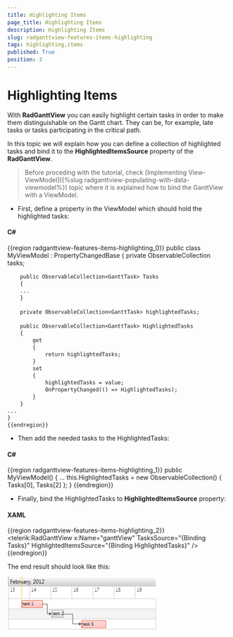 ```yaml
---
title: Highlighting Items
page_title: Highlighting Items
description: Highlighting Items
slug: radganttview-features-items-highlighting
tags: highlighting,items
published: True
position: 3
---
```


# Highlighting Items



With __RadGanttView__ you can easily highlight certain tasks in order to make them distinguishable on the Gantt chart.
      They can be, for example, late tasks or tasks participating in the critical path.

In this topic we will explain how you can define a collection of highlighted tasks and bind it to the __HighlightedItemsSource__ property of the __RadGanttView__.
      

>Before proceding with the tutorial, check [Implementing View-ViewModel]({%slug radganttview-populating-with-data-viewmodel%}) topic where it is explained how to bind the GanttView with a ViewModel.

* First, define a property in the ViewModel which should hold the highlighted tasks:
      

#### __C#__

{{region radganttview-features-items-highlighting_0}}
	public class MyViewModel : PropertyChangedBase
	{
		private ObservableCollection<GanttTask> tasks;
	
		public ObservableCollection<GanttTask> Tasks
		{
		...
		}
	
		private ObservableCollection<GanttTask> highlightedTasks;
	
		public ObservableCollection<GanttTask> HighlightedTasks
		{
			get
			{
				return highlightedTasks;
			}
			set
			{
				highlightedTasks = value;
				OnPropertyChanged(() => HighlightedTasks);
			}
		}
	...
	}
	{{endregion}}



* Then add the needed tasks to the HighlightedTasks:
      

#### __C#__

{{region radganttview-features-items-highlighting_1}}
	public MyViewModel()
	{
		...
		this.HighlightedTasks = new ObservableCollection<GanttTask>() { Tasks[0], Tasks[2] };
	}
	{{endregion}}



* Finally, bind the HighlightedTasks to __HighlightedItemsSource__ property:
       

#### __XAML__

{{region radganttview-features-items-highlighting_2}}
	<telerik:RadGanttView x:Name="ganttView" 
			TasksSource="{Binding Tasks}" 
			HighlightedItemsSource="{Binding HighlightedTasks}" />
	{{endregion}}



The end result should look like this:

![ganttview items highlighting](images/ganttview_items_highlighting.png)
